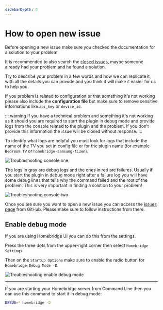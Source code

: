 ```yaml
---
sidebarDepth: 0
---
```


# How to open new issue

Before opening a new issue make sure you checked the documentation for a solution to your problem.

It is recommended to also search the [closed issues](https://github.com/tavicu/homebridge-samsung-tizen/issues?q=is%3Aissue+), maybe someone already had your problem and he found a solution.

Try to describe your problem in a few words and how we can replicate it, with all the details you can provide and you think it will make it easier for us to help you.

If you problem is related to configuration or that something it's not working please also include the **configuration file** but make sure to remove sensitive informations like `api_key` or `device_id`.

::: warning
If you have a technical problem and something it's not working as it should you are required to start the plugin in debug mode and provide logs from the console related to the plugin and the problem. If you don't provide this information the issue will be closed without response.
:::

To identify what logs are helpful you must look for logs that include the name of the TV you set in config file or for the plugin name (for example `Bedroom TV` or `homebridge-samsung-tizen`). 

![Troubleshooting console one](~@images/trouble.console-one.png)

The logs in gray are debug logs and the ones in red are failures. Usually if you start the plugin in debug mode right after a failure log you will have some debug lines that tells why the command failed and the root of the problem. This is very important in finding a solution to your problem!

![Troubleshooting console two](~@images/trouble.console-two.png)

Once you are sure you want to open a new issue you can access the [Issues page](https://github.com/tavicu/homebridge-samsung-tizen/issues) from GitHub. Please make sure to follow instructions from there.

## Enable debug mode

If you are using Homebridge UI you can do this from the settings.

Press the three dots from the upper-right corner then select `Homebridge Settings`. 

Then on the `Startup Options` make sure to enable the radio button for `Homebridge Debug Mode -D`.

![Troubleshooting enable debug mode](~@images/trouble.open-issue.png)

***

If you are starting your Homebridge server from Command Line then you can use this command to start it in debug mode:

``` bash
DEBUG=* homebridge -D
```